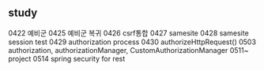 ## study
0422 예비군
0425 예비군 복귀
0426 csrf통합
0427 samesite
0428 samesite session test
0429 authorization process
0430 authorizeHttpRequest()
0503 authorization, authorizationManager, CustomAuthorizationManager
0511~ project
0514 spring security for rest
